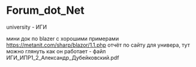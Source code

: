 # Forum_dot_Net

university - ИГИ

мини док по blazer с хорошими примерами https://metanit.com/sharp/blazor/1.1.php
отчёт по сайту для универа, тут можно глянуть как он работает - файл ИГИ_ИПР1_2_Александр_Дубейковский.pdf
